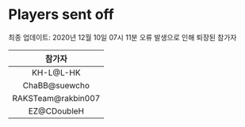 # Players sent off
최종 업데이트: 2020년 12월 10일 07시 11분
오류 발생으로 인해 퇴장된 참가자




| 참가자 |
|:---:|
| KH-L@L-HK |
| ChaBB@suewcho |
| RAKSTeam@rakbin007 |
| EZ@CDoubleH |